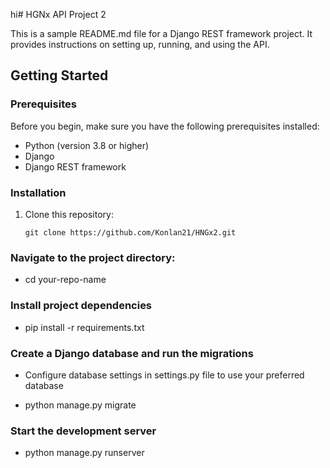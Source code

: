 hi# HGNx API Project 2

This is a sample README.md file for a Django REST framework project. It provides instructions on setting up, running, and using the API.

## Getting Started

### Prerequisites

Before you begin, make sure you have the following prerequisites installed:

- Python (version 3.8 or higher)
- Django
- Django REST framework

### Installation

1. Clone this repository:

   ```shell
   git clone https://github.com/Konlan21/HNGx2.git

### Navigate to the project directory:
- cd your-repo-name
 
### Install project dependencies
- pip install -r requirements.txt


### Create a Django database and run the migrations
- Configure database settings in settings.py file to use your preferred database

- python manage.py migrate

### Start the development server 
- python manage.py runserver
